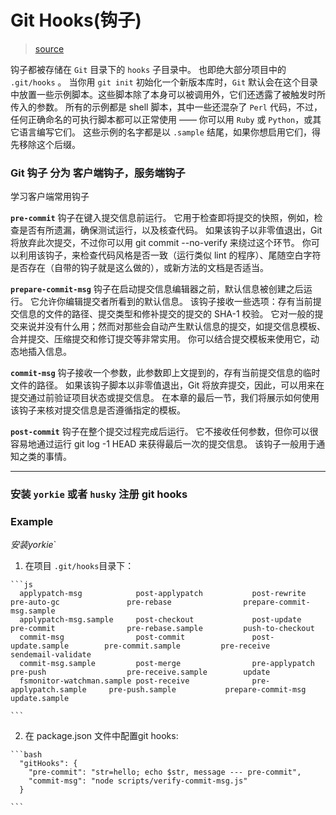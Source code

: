 # Git Hooks(钩子)
> [source](https://git-scm.com/book/zh/v2/%E8%87%AA%E5%AE%9A%E4%B9%89-Git-Git-%E9%92%A9%E5%AD%90) 

钩子都被存储在 `Git` 目录下的 `hooks` 子目录中。 也即绝大部分项目中的 `.git/hooks` 。 当你用 `git init` 初始化一个新版本库时，`Git` 默认会在这个目录中放置一些示例脚本。这些脚本除了本身可以被调用外，它们还透露了被触发时所传入的参数。 所有的示例都是 shell 脚本，其中一些还混杂了 `Perl` 代码，不过，任何正确命名的可执行脚本都可以正常使用 —— 你可以用 `Ruby` 或 `Python`，或其它语言编写它们。 这些示例的名字都是以 `.sample` 结尾，如果你想启用它们，得先移除这个后缀。

### Git 钩子 分为 客户端钩子，服务端钩子
学习客户端常用钩子

**`pre-commit`** 钩子在键入提交信息前运行。 它用于检查即将提交的快照，例如，检查是否有所遗漏，确保测试运行，以及核查代码。 如果该钩子以非零值退出，Git 将放弃此次提交，不过你可以用 git commit --no-verify 来绕过这个环节。 你可以利用该钩子，来检查代码风格是否一致（运行类似 lint 的程序）、尾随空白字符是否存在（自带的钩子就是这么做的），或新方法的文档是否适当。

**`prepare-commit-msg`** 钩子在启动提交信息编辑器之前，默认信息被创建之后运行。 它允许你编辑提交者所看到的默认信息。 该钩子接收一些选项：存有当前提交信息的文件的路径、提交类型和修补提交的提交的 SHA-1 校验。 它对一般的提交来说并没有什么用；然而对那些会自动产生默认信息的提交，如提交信息模板、合并提交、压缩提交和修订提交等非常实用。 你可以结合提交模板来使用它，动态地插入信息。

**`commit-msg`** 钩子接收一个参数，此参数即上文提到的，存有当前提交信息的临时文件的路径。 如果该钩子脚本以非零值退出，Git 将放弃提交，因此，可以用来在提交通过前验证项目状态或提交信息。 在本章的最后一节，我们将展示如何使用该钩子来核对提交信息是否遵循指定的模板。

**`post-commit`** 钩子在整个提交过程完成后运行。 它不接收任何参数，但你可以很容易地通过运行 git log -1 HEAD 来获得最后一次的提交信息。 该钩子一般用于通知之类的事情。

---

### 安装 `yorkie` 或者 `husky` 注册 git hooks

### Example
*安装yorkie*`

  1. 在项目 ` .git/hooks `目录下：

    ```js
      applypatch-msg            post-applypatch           post-rewrite              pre-auto-gc               pre-rebase                prepare-commit-msg.sample
      applypatch-msg.sample     post-checkout             post-update               pre-commit                pre-rebase.sample         push-to-checkout
      commit-msg                post-commit               post-update.sample        pre-commit.sample         pre-receive               sendemail-validate
      commit-msg.sample         post-merge                pre-applypatch            pre-push                  pre-receive.sample        update
      fsmonitor-watchman.sample post-receive              pre-applypatch.sample     pre-push.sample           prepare-commit-msg        update.sample

    ```

  2. 在 package.json 文件中配置git hooks:

    ```bash
      "gitHooks": {
        "pre-commit": "str=hello; echo $str, message --- pre-commit",
        "commit-msg": "node scripts/verify-commit-msg.js"
      }

    ```
